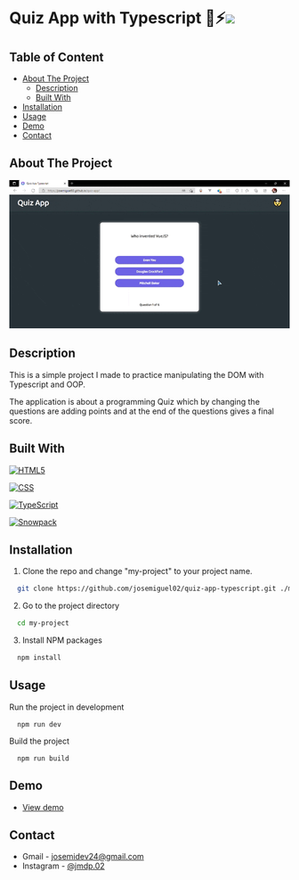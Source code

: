 # Quiz App with Typescript 🤯⚡<img src="https://emojis.slackmojis.com/emojis/images/1479745458/1383/typescript.png?1479745458" height="25" />

## Table of Content

- [About The Project](#about-the-project)
  - [Description](#description)
  - [Built With](#built-with)
- [Installation](#installation)
- [Usage](#usage)
- [Demo](#demo)
- [Contact](#contact)

## About The Project

![App Screenshot](public/img/preview.gif 'Quiz App')

## Description

This is a simple project I made to practice manipulating the DOM with Typescript and OOP.

The application is about a programming Quiz which by changing the questions are adding points and at the end of the questions gives a final score.

## Built With

[![HTML5](https://img.shields.io/badge/HTML5-E34F26?style=for-the-badge&logo=html5&logoColor=white)](https://developer.mozilla.org/es/docs/Web/HTML)

[![CSS](https://img.shields.io/badge/CSS-239120?&style=for-the-badge&logo=css3&logoColor=white)](https://developer.mozilla.org/es/docs/Web/CSS)

[![TypeScript](https://img.shields.io/badge/TypeScript-007ACC?style=for-the-badge&logo=typescript&logoColor=white)](https://www.typescriptlang.org)

[![Snowpack](https://img.shields.io/badge/Snowpack-2E5E82?style=for-the-badge&logo=snowpack&logoColor=white)](https://www.snowpack.dev)

## Installation

1. Clone the repo and change "my-project" to your project name.

```sh
  git clone https://github.com/josemiguel02/quiz-app-typescript.git ./my-project
```

2. Go to the project directory

```sh
  cd my-project
```

3. Install NPM packages

```sh
  npm install
```

## Usage

Run the project in development

```npm
  npm run dev
```

Build the project

```npm
  npm run build
```

## Demo

- [View demo](https://josemiguel02.github.io/quiz-app-typescript/)

## Contact

- Gmail - [josemidev24@gmail.com](mailto:josemidev24@gmail.com)
- Instagram - [@jmdp.02](https://www.instagram.com/jmdp.02)
